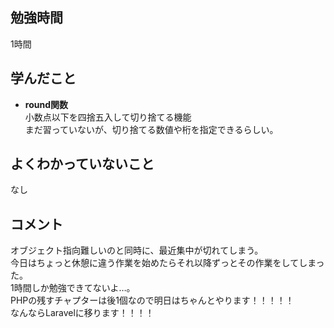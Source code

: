 ## 勉強時間
1時間
<!-- 14:00時から開始 -->



## 学んだこと
- **round関数**
<br>小数点以下を四捨五入して切り捨てる機能
<br>まだ習っていないが、切り捨てる数値や桁を指定できるらしい。
<!-- 複数ある場合は***で区切る -->



## よくわかっていないこと
なし
<!-- 複数ある場合は***で区切る -->



## コメント
オブジェクト指向難しいのと同時に、最近集中が切れてしまう。
<br>今日はちょっと休憩に違う作業を始めたらそれ以降ずっとその作業をしてしまった。
<br>1時間しか勉強できてないよ…。
<br>PHPの残すチャプターは後1個なので明日はちゃんとやります！！！！！
<br>なんならLaravelに移ります！！！！
